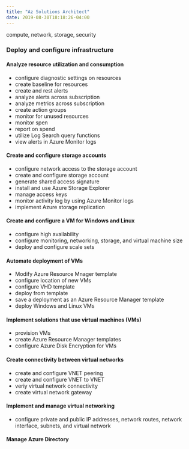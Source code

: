 ```yaml
---
title: "Az Solutions Architect"
date: 2019-08-30T18:18:26-04:00
---
```


compute, network, storage, security  

### Deploy and configure infrastructure  
#### Analyze resource utilization and consumption  
* configure diagnostic settings on resources  
* create baseline for resources  
* create and rest alerts  
* analyze alerts across subscription  
* analyze metrics across subscription  
* create action groups  
* monitor for unused resources  
* monitor spen  
* report on spend  
* utilize Log Search query functions  
* view alerts in Azure Monitor logs  
#### Create and configure storage accounts  
* configure network access to the storage account  
* create and configure storage account  
* generate shared access signature  
* install and use Azure Storage Explorer  
* manage access keys  
* monitor activity log by using Azure Monitor logs  
* implement Azure storage replication  
#### Create and configure a VM for Windows and Linux  
* configure high availability  
* configure monitoring, networking, storage, and virtual machine size  
* deploy and configure scale sets  
#### Automate deployment of VMs  
* Modify Azure Resource Mnager template  
* configure location of new VMs  
* configure VHD template  
* deploy from template  
* save a deployment as an Azure Resource Manager template  
* deploy Windows and Linux VMs  
#### Implement solutions that use virtual machines (VMs)  
* provision VMs  
* create Azure Resource Manager templates  
* configure Azure Disk Encryption for VMs  
#### Create connectivity between virtual networks  
* create and configure VNET peering  
* create and configure VNET to VNET  
* veriy virtual network connectivity  
* create virtual network gateway  
#### Implement and manage virtual networking  
* configure private and public IP addresses, network routes, network interface, subnets, and virtual network  
#### Manage Azure Directory
